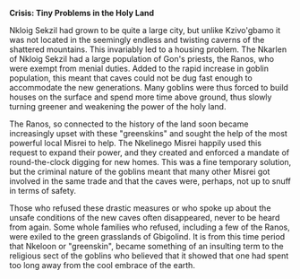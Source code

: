 **Crisis: Tiny Problems in the Holy Land**

Nkloig Sekzil had grown to be quite a large city, but unlike Kzivo'gbamo it was not located in the seemingly endless and twisting caverns of the shattered mountains. This invariably led to a housing problem. The Nkarlen of Nkloig Sekzil had a large population of Gon's priests, the Ranos, who were exempt from menial duties. Added to the rapid increase in goblin population, this meant that caves could not be dug fast enough to accommodate the new generations. Many goblins were thus forced to build houses on the surface and spend more time above ground, thus slowly turning greener and weakening the power of the holy land.

The Ranos, so connected to the history of the land soon became increasingly upset with these "greenskins" and sought the help of the most powerful local Misrei to help. The Nkelinego Misrei happily used this request to expand their power, and they created and enforced a mandate of round-the-clock digging for new homes. This was a fine temporary solution, but the criminal nature of the goblins meant that many other Misrei got involved in the same trade and that the caves were, perhaps, not up to snuff in terms of safety.

Those who refused these drastic measures or who spoke up about the unsafe conditions of the new caves often disappeared, never to be heard from again. Some whole families who refused, including a few of the Ranos, were exiled to the green grasslands of Gbigolind. It is from this time period that Nkeloon or "greenskin", became something of an insulting term to the religious sect of the goblins who believed that it showed that one had spent too long away from the cool embrace of the earth.